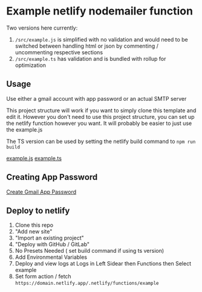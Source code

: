 # Example netlify nodemailer function

Two versions here currently: 

1. `/src/example.js` is simplified with no validation and would need to be switched between handling html or json by commenting / uncommenting respective sections 
2. `/src/example.ts` has validation and is bundled with rollup for optimization 

## Usage

Use either a gmail account with app password or an actual SMTP server

This project structure will work if you want to simply clone this template and edit it. However you don't need to use this project structure, you can set up the netlify function however you want. It will probably be easier to just use the example.js 

The TS version can be used by setting the netlify build command to `npm run build`

[example.js](/src/example.js)
[example.ts](/src/example.ts)

## Creating App Password

[Create Gmail App Password](https://security.google.com/settings/security/apppasswords)

## Deploy to netlify

1. Clone this repo
2. "Add new site"
3. "Import an existing project"
4. "Deploy with GitHub / GitLab"
5. No Presets Needed ( set build command if using ts version)
6. Add Environmental Variables
7. Deploy and view logs at Logs in Left Sidear then Functions then Select example
8. Set form action / fetch `https://domain.netlify.app/.netlify/functions/example`

